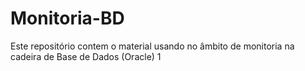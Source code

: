 # Monitoria-BD
Este repositório contem o material usando no âmbito de monitoria na cadeira de Base de Dados (Oracle) 1
